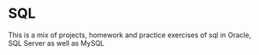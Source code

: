 # SQL

This is a mix of projects, homework and practice exercises of sql in Oracle, SQL Server as well as MySQL
